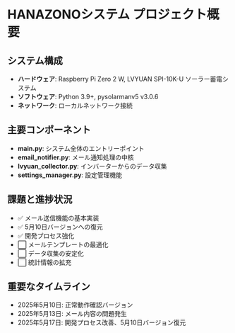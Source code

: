 # HANAZONOシステム プロジェクト概要

## システム構成
- **ハードウェア**: Raspberry Pi Zero 2 W, LVYUAN SPI-10K-U ソーラー蓄電システム
- **ソフトウェア**: Python 3.9+, pysolarmanv5 v3.0.6
- **ネットワーク**: ローカルネットワーク接続

## 主要コンポーネント
- **main.py**: システム全体のエントリーポイント
- **email_notifier.py**: メール通知処理の中核
- **lvyuan_collector.py**: インバーターからのデータ収集
- **settings_manager.py**: 設定管理機能

## 課題と進捗状況
- ✅ メール送信機能の基本実装
- ✅ 5月10日バージョンへの復元
- ✅ 開発プロセス強化
- ⬜ メールテンプレートの最適化
- ⬜ データ収集の安定化
- ⬜ 統計情報の拡充

## 重要なタイムライン
- 2025年5月10日: 正常動作確認バージョン
- 2025年5月13日: メール内容の問題発生
- 2025年5月17日: 開発プロセス改善、5月10日バージョン復元

